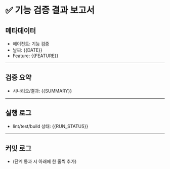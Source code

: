 # ✅ 기능 검증 결과 보고서

## 메타데이터
- 에이전트: 기능 검증
- 날짜: {{DATE}}
- Feature: {{FEATURE}}

---

## 검증 요약
- 시나리오/결과: {{SUMMARY}}

---

## 실행 로그
- lint/test/build 상태: {{RUN_STATUS}}

---

## 커밋 로그
- (단계 통과 시 아래에 한 줄씩 추가)
